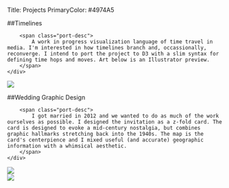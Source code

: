 Title: Projects
PrimaryColor: #4974A5


##Timelines

<div class="portfolio-piece">
<div class="port-sidebar">
		
		<span class="port-desc">
			A work in progress visualization language of time travel in media. I'm interested in how timelines branch and, occassionally, reconverge. I intend to port the project to D3 with a slim syntax for defining time hops and moves. Art below is an Illustrator preview.
		</span>
	</div>

<div class="container">
	<a href="/images/projects/timelines.svg" target="_blank" class="img">
		<img src="/images/projects/timelines.svg"></a>
</div>
</div>

##Wedding Graphic Design

<div class="portfolio-piece">
<div class="port-sidebar">
		
		<span class="port-desc">
			I got married in 2012 and we wanted to do as much of the work ourselves as possible. I designed the invitation as a z-fold card. The card is designed to evoke a mid-century nostalgia, but combines graphic hallmarks stretching back into the 1940s. The map is the card's centerpience and I mixed useful (and accurate) geographic information with a whimsical aesthetic.
		</span>
	</div>

<div class="container">
	<a href="/images/projects/invite.png" target="_blank" class="img">
		<img src="/images/projects/invite.png"></a>
</div>
<div class="container">
	<a href="/images/projects/invite-map.svg" target="_blank" class="img">
		<img src="/images/projects/invite-map.svg"></a>
</div>
</div>